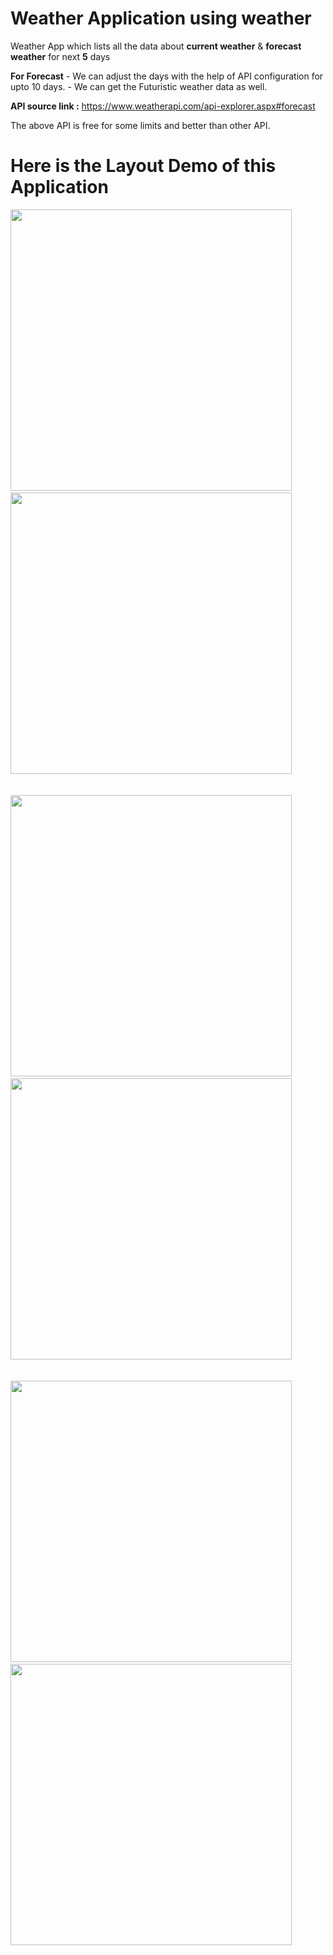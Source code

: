 # Weather Application using weather

Weather App which lists all the data about **current weather** & **forecast weather** for next **5** days 

**For Forecast** - We can adjust the days with the help of API configuration for upto 10 days.
                 - We can get the Futuristic weather data as well.

**API source link :**
https://www.weatherapi.com/api-explorer.aspx#forecast  

The above API is free for some limits and better than other API.

# Here is the Layout Demo of this Application

<img src="https://github.com/user-attachments/assets/dd8dd93d-6f12-489a-ae70-b10bbb2b740d" height="450" />
&nbsp;&nbsp;&nbsp;&nbsp;&nbsp;
<img src="https://github.com/user-attachments/assets/49d4fcf0-d908-4b2f-8c92-82c87061dbed" height="450">
<br><br><br>
<img src="https://github.com/user-attachments/assets/42279b99-e9f1-4f76-bee1-b50b0f4bd858" height="450">
&nbsp;&nbsp;&nbsp;&nbsp;&nbsp;
<img src="https://github.com/user-attachments/assets/bb5391eb-470b-4d7f-87ff-3266f6e92e5a" height="450">
<br><br><br>
<img src="https://github.com/user-attachments/assets/49d4fcf0-d908-4b2f-8c92-82c87061dbed" height="450">
&nbsp;&nbsp;&nbsp;&nbsp;&nbsp;
<img src="https://github.com/user-attachments/assets/0945a317-7a66-4ee9-8b61-1317e00589ff" height="450">
